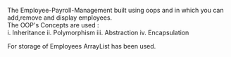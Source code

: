 The Employee-Payroll-Management built using oops and in which you can add,remove and display employees.</br>
The OOP's Concepts are used : </br>
i. Inheritance
ii. Polymorphism
iii. Abstraction
iv. Encapsulation

For storage of Employees ArrayList has been used.
